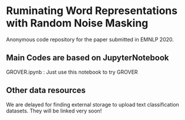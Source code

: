 # Ruminating Word Representations with Random Noise Masking
Anonymous code repository for the paper submitted in EMNLP 2020.

## Main Codes are based on JupyterNotebook
GROVER.ipynb : Just use this notebook to try GROVER

## Other data resources
We are delayed for finding external storage to upload text classification datasets.
They will be linked very soon!
